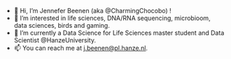 - 👋 Hi, I’m Jennefer Beenen (aka @CharmingChocobo) !
- 👀 I’m interested in life sciences, DNA/RNA sequencing, microbioom, data sciences, birds and gaming.
- 🌱 I’m currently a Data Science for Life Sciences master student and Data Scientist @HanzeUniversity.
- 📫 You can reach me at j.beenen@pl.hanze.nl.

<!---
CharmingChocobo/CharmingChocobo is a ✨ special ✨ repository because its `README.md` (this file) appears on your GitHub profile.
You can click the Preview link to take a look at your changes.
--->
